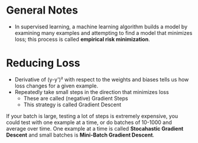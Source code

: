 # General Notes

- In supervised learning, a machine learning algorithm builds a model by
  examining many examples and attempting to find a model that minimizes loss;
  this process is called **empirical risk minimization**.

# Reducing Loss

- Derivative of (y-y')² with respect to the weights and biases tells us how loss
  changes for a given example.
- Repeatedly take small steps in the direction that minimizes loss
    - These are called (negative) Gradient Steps
    - This strategy is called Gradient Descent

If your batch is large, testing a lot of steps is extremely expensive, you could
test with one example at a time, or do batches of 10-1000 and average over time.
One example at a time is called **Stocahastic Gradient Descent** and small
batches is **Mini-Batch Gradient Descent**.
